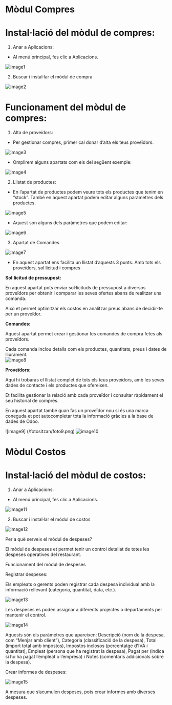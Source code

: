 
# Mòdul Compres

# Instal·lació del mòdul de compres:

1. Anar a Aplicacions:

* Al menú principal, fes clic a Aplicacions.


![image1](/fotositzan/foto1.png)

2. Buscar i instal·lar el mòdul de compra

![image2](/fotositzan/foto2.png)

# Funcionament del mòdul de compres:

1. Alta de proveïdors:

* Per gestionar compres, primer cal donar d’alta els teus proveïdors.

![image3](/fotositzan/foto3.png)

* Omplirem alguns apartats com els del següent exemple:

![image4](/fotositzan/foto4.png)

2. Llistat de productes:

* En l’apartat de productes podem veure tots els productes que tenim en “stock”. També en aquest apartat podem editar alguns paràmetres dels productes.

![image5](/fotositzan/foto5.png)

* Aquest son alguns dels paràmetres que podem editar:

![image6](/fotositzan/foto6.png)

3. Apartat de Comandes

![image7](/fotositzan/foto7.png)

* En aquest apartat ens facilita un llistat d’aquests 3 punts. Amb tots els proveïdors, sol·licitud i compres

**Sol·licitud de pressupost:**

En aquest apartat pots enviar sol·licituds de pressupost a diversos proveïdors per obtenir i comparar les seves ofertes abans de realitzar una comanda.

Això et permet optimitzar els costos en analitzar preus abans de decidir-te per un proveïdor.

**Comandes:**

Aquest apartat permet crear i gestionar les comandes de compra fetes als proveïdors.

Cada comanda inclou detalls com els productes, quantitats, preus i dates de lliurament.  
![image8](/fotositzan/foto8.png)

**Proveïdors:**

Aquí hi trobaràs el llistat complet de tots els teus proveïdors, amb les seves dades de contacte i els productes que ofereixen.

Et facilita gestionar la relació amb cada proveïdor i consultar ràpidament el seu historial de compres.

En aquest apartat també quan fas un proveïdor nou si és una marca coneguda et pot autocompletar tota la informació gràcies a la base de dades de Odoo.

![image9]  (/fotositzan/foto9.png)
![image10](/fotositzan/foto10.png)

 

# Mòdul Costos

# Instal·lació del mòdul de costos:

1. Anar a Aplicacions:

* Al menú principal, fes clic a Aplicacions.


![image11](/fotositzan/foto11.png)

2. Buscar i instal·lar el mòdul de costos

![image12](/fotositzan/foto12.png)

Per a què serveix el mòdul de despeses?

El mòdul de despeses et permet tenir un control detallat de totes les despeses operatives del restaurant. 

Funcionament del mòdul de despeses

Registrar despeses:

Els empleats o gerents poden registrar cada despesa individual amb la informació rellevant (categoria, quantitat, data, etc.).

![image13](/fotositzan/foto13.png)

Les despeses es poden assignar a diferents projectes o departaments per mantenir el control.

![image14](/fotositzan/foto14.png)

Aquests són els paràmetres que apareixen: Descripció (nom de la despesa, com “Menjar amb client”), Categoria (classificació de la despesa), Total (import total amb impostos), Impostos inclosos (percentatge d'IVA i quantitat), Empleat (persona que ha registrat la despesa), Pagat per (indica si ho ha pagat l’empleat o l’empresa) i Notes (comentaris addicionals sobre la despesa).

Crear informes de despeses:

![image15](/fotositzan/foto15.png)

A mesura que s’acumulen despeses, pots crear informes amb diverses despeses.
